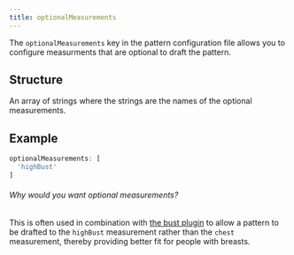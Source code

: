 ```yaml
---
title: optionalMeasurements
---
```


The `optionalMeasurements` key in the pattern configuration file allows 
you to configure measurments that are optional to draft the pattern.

## Structure

An array of strings where the strings are the names of the optional
measurements.

## Example

```js
optionalMeasurements: [
  'highBust'
]
```

<Note>

###### Why would you want optional measurements?

This is often used in combination with [the bust plugin](/reference/plugins/bust/) to 
allow a pattern to be drafted to the `highBust` measurement rather than the 
`chest` measurement, thereby providing better fit for people with breasts.

</Note>
